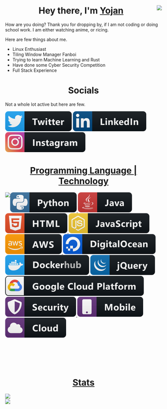 <div >
<img align="right" src="https://c.tenor.com/om0-IewhKx0AAAAC/luffy-child.gif">
  <h1 align="center"> Hey there, I'm <a href="https://drmoscovium.net">Yojan</a></h1>
How are you doing? Thank you for dropping by, if I am not coding or doing school work. I am either watching anime, or ricing.
  
  Here are few things about me.
<ul>
  <li> Linux Enthusiast</li>
  <li> Tiling Window Manager Fanboi </li>
  <li> Trying to learn Machine Learning and Rust </li>
  <li> Have done some Cyber Security Competition </li>
  <li> Full Stack Experience </li>
  </ul>
</div>


<h1 align="center"> Socials </h1>
Not a whole lot active but here are few.

<a href="https://twitter.com/GautamYojan"><img src="https://raw.githubusercontent.com/MikeCodesDotNET/ColoredBadges/master/svg/social/twitter.svg"></a>
<a href="https://www.linkedin.com/in/yojan-gautam-37b057214/"><img src="https://raw.githubusercontent.com/MikeCodesDotNET/ColoredBadges/master/svg/social/linkedin.svg"></a>
<a href="https://www.instagram.com/yojan.gautam/"><img src="https://raw.githubusercontent.com/MikeCodesDotNET/ColoredBadges/master/svg/social/instagram.svg">

<div>
  <h1 align="center">Programming Language | Technology</h1>
  <img align="left" src="https://c.tenor.com/54mjjpuowCgAAAAC/ninjala-jane.gif">
  <img  src="https://raw.githubusercontent.com/MikeCodesDotNET/ColoredBadges/master/svg/dev/languages/python.svg">
    <img  src="https://raw.githubusercontent.com/MikeCodesDotNET/ColoredBadges/master/svg/dev/languages/java.svg">
    <img  src="https://raw.githubusercontent.com/MikeCodesDotNET/ColoredBadges/master/svg/dev/languages/html.svg">
    <img  src="https://raw.githubusercontent.com/MikeCodesDotNET/ColoredBadges/master/svg/dev/languages/js.svg">
    <img  src="https://raw.githubusercontent.com/MikeCodesDotNET/ColoredBadges/master/svg/dev/services/aws.svg">
      <img  src="https://raw.githubusercontent.com/MikeCodesDotNET/ColoredBadges/master/svg/dev/services/digitalocean.svg">
      <img  src="https://raw.githubusercontent.com/MikeCodesDotNET/ColoredBadges/master/svg/dev/services/dockerhub.svg">
    <img  src="https://raw.githubusercontent.com/MikeCodesDotNET/ColoredBadges/master/svg/dev/frameworks/jquery.svg">
      <img  src="https://raw.githubusercontent.com/MikeCodesDotNET/ColoredBadges/master/svg/dev/services/google_cloud_platform.svg">
      <img  src="https://raw.githubusercontent.com/MikeCodesDotNET/ColoredBadges/master/svg/dev/misc/security.svg">
      <img  src="https://raw.githubusercontent.com/MikeCodesDotNET/ColoredBadges/master/svg/dev/misc/mobile.svg">
      <img  src="https://raw.githubusercontent.com/MikeCodesDotNET/ColoredBadges/master/svg/dev/misc/cloud.svg">
  </div>
   <br>
   <br>
   <br>
   <br>
   <br>

<div>
<h1 align="center"> Stats</h1>
<!-- <img align="right" src="https://github-readme-stats.vercel.app/api/top-langs/?username=Super-Yojan&theme=dracula"> -->

<img align="left" src="https://github-readme-stats.vercel.app/api?username=Super-Yojan&count_private=true&show_icons=true&theme=dracula">
  <br>
  <img src="https://github-readme-streak-stats.herokuapp.com?user=Super-Yojan&theme=dracula&date_format=M%20j%5B%2C%20Y%5D">
</div>
